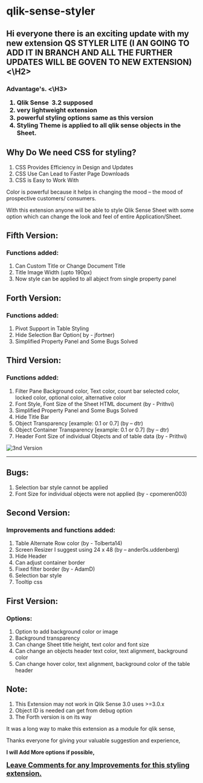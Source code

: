 # qlik-sense-styler
<H2>Hi everyone there is an exciting update with my new extension QS STYLER LITE (I AN GOING TO ADD IT IN BRANCH AND ALL THE FURTHER UPDATES WILL BE GOVEN TO NEW EXTENSION) <\H2>
<H3>Advantage's. <\H3>
<ol>
	 <li>Qlik Sense  3.2 supposed  </li>
	<li>very lightweight extension</li>
<li>powerful styling options same as this version</li>
	 <li> Styling Theme is applied to all qlik sense objects in the Sheet. </li>
</ol>


<h2>Why Do We need CSS for styling?</h2>
<ol>
	 <li>CSS Provides Efficiency in Design and Updates</li>
	<li>CSS Use Can Lead to Faster Page Downloads</li>
<li>CSS is Easy to Work With</li>
</ol>

 <p>     
Color is powerful because it helps in changing the mood – the mood of prospective customers/ consumers.
</p>
<p>
With this extension anyone will be able to style Qlik Sense Sheet with some option which can change the look and feel of entire Application/Sheet.
</p>


<h2>Fifth Version:</h2>
<h3>Functions added:</h3>
<ol>
	  <li>Can Custom Title or Change Document Title</li>
	  <li>Title Image Width (upto 190px)</li>
	  <li>Now style can be applied to all abject from single property panel</li>
</ol>

<h2>Forth Version:</h2>
<h3>Functions added:</h3>
<ol>
	  <li>Pivot Support in Table Styling</li>
	  <li>Hide Selection Bar Option( by - jfortner)</li>
	  <li>Simplified Property Panel and Some Bugs Solved</li>
</ol>

<h2>Third Version:</h2>
<h3>Functions added:</h3>
<ol>
	  <li>Filter Pane Background color, Text color, count bar selected color, locked color, optional color, alternative color</li>
	  <li>Font Style, Font Size of the Sheet HTML document (by - Prithvi)</li>
	  <li>Simplified Property Panel and Some Bugs Solved</li>
	  <li>Hide Title Bar</li>
	  <li>Object Transparency [example: 0.1 or 0.7] (by – dtr)</li>
	  <li>Object Container Transparency [example: 0.1 or 0.7] (by – dtr)</li>
	  <li>Header Font Size of  individual Objects and of table data (by - Prithvi)</li>
</ol>

<img src="./qlik_sense_sheet_styler-v3.gif" alt="3nd Version">

<hr>

<h2>Bugs:</h2>
<ol>
  <li>Selection bar style cannot be applied</li>
	<li>Font Size for individual objects were not applied (by - cpomeren003)</li>
</ol> 

<h2>Second Version:</h2>
<h3>Improvements and functions added:</h3>
<ol>
	  <li>Table Alternate Row color (by - Tolberta14)</li>
	  <li>Screen Resizer I suggest using 24 x 48 (by – ander0s.uddenberg)</li>
	  <li>Hide Header</li>
	  <li>Can adjust container border</li>
	  <li>Fixed filter border (by - AdamD)</li>
	  <li>Selection bar style</li>
	  <li>Tooltip css</li>
</ol> 

<h2>First Version:</h2>
<h3>Options:</h3>
<ol>
	  <li>Option to add background color or image </li>
	  <li>Background transparency</li>
	  <li>Can change Sheet title height, text color and font size</li>
	  <li>Can change an objects header text color, text alignment, background color</li>
	  <li>Can change hover color, text alignment, background color of the table header</li>
</ol> 
  
	
<h2>Note:</h2>
	<ol>
	  <li>This Extension may not work in Qlik Sense 3.0 uses >=3.0.x</li>
	  <li>Object ID is needed can get from debug option</li>
	  <li>The Forth version is on its way</li>
</ol> 
	
 
<p>
It was a long way to make this extension as a module for qlik sense,
 </p>
 <p>
Thanks everyone for giving your valuable suggestion and experience,
</p>
<p>
<b>I will Add More options if possible,</b>
</p>
<p>
<b style="font-size:1.3em;"><u>Leave Comments for any Improvements for this styling extension.</u></b>
</p>
	
